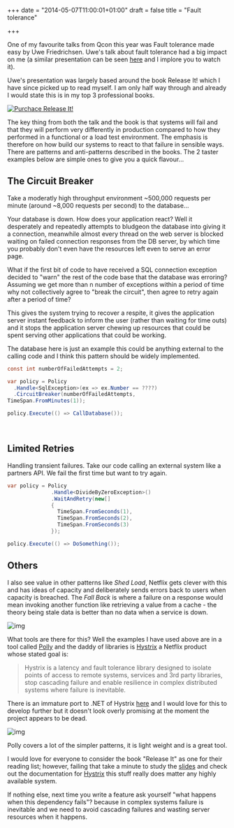 +++
date = "2014-05-07T11:00:01+01:00"
draft = false
title = "Fault tolerance"

+++

One of my favourite talks from Qcon this year was Fault tolerance made easy by Uwe Friedrichsen. Uwe's talk about fault tolerance had a big impact on me (a similar presentation can be seen [here](https://youtu.be/lc_APy75e6o) and I implore you to watch it).

Uwe's presentation was largely based around the book Release It! which I have since picked up to read myself. I am only half way through and already I would state this is in my top 3 professional books.

[![Purchace Release It!](http://ws-eu.amazon-adsystem.com/widgets/q?_encoding=UTF8&ASIN=0978739213&Format=_SL160_&ID=AsinImage&MarketPlace=GB&ServiceVersion=20070822&WS=1&tag=marblo03-21)](http://www.amazon.co.uk/gp/product/0978739213/ref=as_li_tl?ie=UTF8&camp=1634&creative=6738&creativeASIN=0978739213&linkCode=as2&tag=marblo03-21)

The key thing from both the talk and the book is that systems will fail and that they will perform very differently in production compared to how they performed in a functional or a load test environment. The emphasis is therefore on how build our systems to react to that failure in sensible ways. There are patterns and anti-patterns described in the books. The 2 taster examples below are simple ones to give you a quick flavour...

## The Circuit Breaker

Take a moderatly high throughput environment ~500,000 requests per minute (around ~8,000 requests per second) to the database...

Your database is down. How does your application react? Well it desperately and repeatedly attempts to bludgeon the database into giving it a connection, meanwhile almost every thread on the web server is blocked waiting on failed connection responses from the DB server, by which time you probably don't even have the resources left even to serve an error page.

What if the first bit of code to have received a SQL connection exception decided to "warn" the rest of the code base that the database was erroring? Assuming we get more than n number of exceptions within a period of time why not collectively agree to "break the circuit", then agree to retry again after a period of time?

This gives the system trying to recover a respite, it gives the application server instant feedback to inform the user (rather than waiting for time outs) and it stops the application server chewing up resources that could be spent serving other applications that could be working.

The database here is just an example this could be anything external to the calling code and I think this pattern should be widely implemented.  

```c#
const int numberOfFailedAttempts = 2;

var policy = Policy
  .Handle<SqlException>(ex => ex.Number == ????)
  .CircuitBreaker(numberOfFailedAttempts,
TimeSpan.FromMinutes(1));

policy.Execute(() => CallDatabase());
```

  

## Limited Retries

Handling transient failures. Take our code calling an external system like a partners API. We fail the first time but want to try again.

```c#
var policy = Policy
              .Handle<DivideByZeroException>()
              .WaitAndRetry(new[]
              {
                TimeSpan.FromSeconds(1),
                TimeSpan.FromSeconds(2),
                TimeSpan.FromSeconds(3)
              });

policy.Execute(() => DoSomething());
```

## Others

I also see value in other patterns like *Shed Load*, Netflix gets clever with this and has ideas of capacity and deliberately sends errors back to users when capacity is breached. The *Fall Back* is where a failure on a response would mean invoking another function like retrieving a value from a cache - the theory being stale data is better than no data when a service is down.

![img](https://camo.githubusercontent.com/ab21cec6ca97aae3479beed850b448d67d311f1e/68747470733a2f2f7261772e6769746875622e636f6d2f4170702d764e6578742f506f6c6c792f6d61737465722f506f6c6c792e706e67)

What tools are there for this? Well the examples I have used above are in a tool called [Polly](https://github.com/michael-wolfenden/Polly) and the daddy of libraries is [Hystrix](https://github.com/Netflix/Hystrix) a Netflix product whose stated goal is:

>
>Hystrix is a latency and fault tolerance library designed to isolate points of access to remote systems, services and 3rd party libraries, stop cascading failure and enable resilience in complex distributed systems where failure is inevitable.
>

There is an immature port to .NET of Hystrix [here](https://hystrixnet.codeplex.com/) and I would love for this to develop further but it doesn't look overly promising at the moment the project appears to be dead.

![img](https://camo.githubusercontent.com/e871b5d002a9699e7a2d9fa0178af5c72f0743e0/68747470733a2f2f6e6574666c69782e6769746875622e636f6d2f487973747269782f696d616765732f687973747269782d6c6f676f2d7461676c696e652d3835302e706e67)

Polly covers a lot of the simpler patterns, it is light weight and is a great tool.

I would love for everyone to consider the book "Release It" as one for their reading list; however, failing that take a minute to study the [slides](http://qconlondon.com/dl/qcon-london-2014/slides/UweFriedrichsen_FaultToleranceMadeEasyAHeadStartToResilientSoftwareDesign.pdf) and check out the documentation for [Hystrix](https://github.com/Netflix/Hystrix/wiki) this stuff really does matter any highly available system.

If nothing else, next time you write a feature ask yourself "what happens when this dependency fails"? because in complex systems failure is inevitable and we need to avoid cascading failures and wasting server resources when it happens.  
